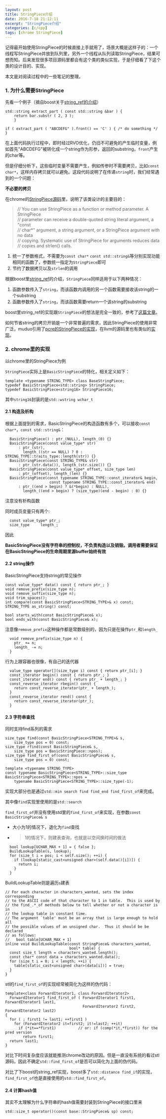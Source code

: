 ```yaml
---
layout: post
title: StringPiece介绍
date: 2016-7-18 21:12:11
excerpt: "StringPiece介绍"
categories: [c/cpp]
tags: [chrome StringPiece]
---
```


记得最开始使用StringPiece的时候直接上手就用了，场景大概是这样子的：一个线程写StringPiece并放到队列里，另外一个线程从队列读取StringPiece，结果可想而知。后来发现很多项目源码里都会有这个类的类似实现，于是仔细看了下这个类的设计目的、实现。

本文是对阅读过程中的一些笔记的整理。

<!--more-->

### 1. 为什么需要StringPiece

先看一个例子（摘自boost关于[string_ref的介绍](http://www.boost.org/doc/libs/1_61_0/libs/utility/doc/html/string_ref.html#string_ref.examples)）

```
std::string extract_part ( const std::string &bar ) {
    return bar.substr ( 2, 3 );
    }

if ( extract_part ( "ABCDEFG" ).front() == 'C' ) { /* do something */ }
```

在上面代码执行过程中，即时经过RVO优化，仍旧不可避免的产生临时变量，例如首先"ABCDEFG"被转化成一个string作为形参，返回的substring，`front`产生的char等。

但是仔细分析下，这些临时变量不需要产生，例如传参时不需要拷贝，比如`const char*`，这样内存拷贝就可以避免。这段代码说明了在传递`string`时，我们经常遇到的一个问题：

**不必要的拷贝**

在chrome的[StringPiece源码](https://cs.chromium.org/chromium/src/base/strings/string_piece.h?dr=CSs&q=string_piece.h&sq=package:chromium&l=1)里，说明了该类设计的主要目的：

> // You can use StringPiece as a function or method parameter.  A StringPiece  
> // parameter can receive a double-quoted string literal argument, a "const  
> // char*" argument, a string argument, or a StringPiece argument with no data  
> // copying.  Systematic use of StringPiece for arguments reduces data  
> // copies and strlen() calls.  

1. 统一了参数格式，不需要为`const char*` `const std::string&`等分别实现功能相同的函数了，参数统一指定为`StringPiece`即可  
2. 节约了数据拷贝以及`strlen`的调用  

根据boost里[string_ref](http://www.boost.org/doc/libs/1_61_0/libs/utility/doc/html/string_ref.html)的介绍，`StringPiece`同样适用于以下两种情况：  

1. 函数参数传入了`string`，而该函数内调用的另一个函数需要接收该string的一个substring  
2. 函数参数传入了`string`，而该函数需要return一个该string的substring  

boost里string_ref的实现跟`StringPiece`的想法是完全一致的，参考了[这篇文章](http://www.open-std.org/jtc1/sc22/wg21/docs/papers/2012/n3442.html)。

如何节省string的拷贝开销是一个非常普遍的需求，因此StringPiece的使用非常广泛，muduo引用了[pcre的StringPiece的实现](https://github.com/vmg/pcre/blob/master/pcre_stringpiece.h.in)，在llvm的源码里也有类似的[实现](http://llvm.org/docs/doxygen/html/StringRef_8h_source.html)。

### 2. chrome里的实现

以chrome里的StringPiece为例

`StringPiece`实际上是`BasicStringPiece`的特化，相关定义如下：

```
template <typename STRING_TYPE> class BaseStringPiece;
typedef BasicStringPiece<std::string> StringPiece;
typedef BasicStringPiece<string16> StringPiece16;
```
其中`string16`封装的是`std::wstring wchar_t`

#### 2.1 构造及析构

根据上面提到的需求，BasicStringPiece的构造函数有多个，可以接收`const char*`，`const std::string&`：

```
  BasicStringPiece() : ptr_(NULL), length_(0) {}
  BasicStringPiece(const value_type* str)
      : ptr_(str),
        length_((str == NULL) ? 0 : STRING_TYPE::traits_type::length(str)) {}
  BasicStringPiece(const STRING_TYPE& str)
      : ptr_(str.data()), length_(str.size()) {}
  BasicStringPiece(const value_type* offset, size_type len)
      : ptr_(offset), length_(len) {}
  BasicStringPiece(const typename STRING_TYPE::const_iterator& begin,
                    const typename STRING_TYPE::const_iterator& end)
      : ptr_((end > begin) ? &(*begin) : NULL),
        length_((end > begin) ? (size_type)(end - begin) : 0) {}
```

注意没有析构函数

同时成员变量只有两个:

```
  const value_type* ptr_;
  size_type     length_;
```

因此

**BasicStringPiece没有字符串的控制权，不负责构造以及销毁。调用者需要保证在BasicStringPiece的生命周期里源buffer始终有效**

#### 2.2 string操作

BasicStringPiece支持string的常见操作

```
const value_type* data() const { return ptr_; }
void remove_prefix(size_type n);
void remove_suffix(size_type n);
void trim_spaces();
int compare(const BasicStringPiece<STRING_TYPE>& x) const;
STRING_TYPE as_string() const;

bool starts_with(const BasicStringPiece& x);
bool ends_with(const BasicStringPiece& x);
```
注意像`remove_prefix`这种操作都是常数级别的，因为只是在操作`ptr_`和`length_`

```
  void remove_prefix(size_type n) {
    ptr_ += n;
    length_ -= n;
  }
```

行为上跟容器也很像，有自己的迭代器

```
  value_type operator[](size_type i) const { return ptr_[i]; }
  const_iterator begin() const { return ptr_; }
  const_iterator end() const { return ptr_ + length_; }
  const_reverse_iterator rbegin() const {
    return const_reverse_iterator(ptr_ + length_);
  }
  const_reverse_iterator rend() const {
    return const_reverse_iterator(ptr_);
  } 
```

#### 2.3 字符串查找

同时支持find系列的需求

```
size_type find(const BasicStringPiece<STRING_TYPE>& s,
    size_type pos = 0) const;
size_type rfind(const BasicStringPiece& s,
    size_type pos = BasicStringPiece::npos);
size_type find_first_of(const BasicStringPiece& s,
    size_type pos = 0) const;

template <typename STRING_TYPE>
const typename BasicStringPiece<STRING_TYPE>::size_type
BasicStringPiece<STRING_TYPE>::npos =
    typename BasicStringPiece<STRING_TYPE>::size_type(-1);
```

实现大部分也是通过`std::min search find find_end find_first_of`来完成。

其中像`find`实现里使用的是`std::search`

`find_first_of`并没有使用std里的`find_first_of`来实现，在参数`const BasicStringPiece& s`

+ 大小为1的情况下，退化为`find`查找  
+ >1的情况下，则建表查询，也就是以空间换时间的做法  


```
  bool lookup[UCHAR_MAX + 1] = { false };
  BuildLookupTable(s, lookup);
  for (size_t i = pos; i < self.size(); ++i) {
    if (lookup[static_cast<unsigned char>(self.data()[i])]) {
      return i;
    }
  }
```

BuildLookupTable则是遍历`s`建表

```
// For each character in characters_wanted, sets the index corresponding
// to the ASCII code of that character to 1 in table.  This is used by
// the find_.*_of methods below to tell whether or not a character is in
// the lookup table in constant time.
// The argument `table' must be an array that is large enough to hold all
// the possible values of an unsigned char.  Thus it should be be declared
// as follows:
//   bool table[UCHAR_MAX + 1]
inline void BuildLookupTable(const StringPiece& characters_wanted,
                             bool* table) {
  const size_t length = characters_wanted.length();
  const char* const data = characters_wanted.data();
  for (size_t i = 0; i < length; ++i) {
    table[static_cast<unsigned char>(data[i])] = true;
  }
}
```

stl的`find_first_of`的实现经常被简化为这样的伪代码：

```
template<class ForwardIterator1, class ForwardIterator2>
  ForwardIterator1 find_first_of ( ForwardIterator1 first1, ForwardIterator1 last1,
                                   ForwardIterator2 first2, ForwardIterator2 last2)
{
  for ( ; first1 != last1; ++first1 )
    for (ForwardIterator2 it=first2; it!=last2; ++it)
      if (*it==*first1)          // or: if (comp(*it,*first)) for the pred version
        return first1;
  return last1;
}
```

对比下时间复杂度应该就能推测chrome改动的原因。但是一直没有系统的看过stl源码，因此不确定`std::find_first_of`是否可以简化为上面的伪代码。

对比了下boost的string_ref实现，boost多了`std::distance find_if`的实现，`find_first_of`也是直接使用的`std::find_first_of`。

#### 2.4 计算hash值

其实不太理解为什么字符串的hash值需要封装到StringPiece的接口里来

```
std::size_t operator()(const base::StringPiece& sp) const;
```
